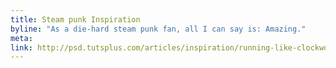 ```yaml
---
title: Steam punk Inspiration
byline: "As a die-hard steam punk fan, all I can say is: Amazing."
meta:
link: http://psd.tutsplus.com/articles/inspiration/running-like-clockwork-steampunk-art-to-inspire-you/
---
```

